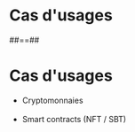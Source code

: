 <!-- .slide: class="transition" -->
# Cas d'usages

##==##

# Cas d'usages

- Cryptomonnaies
<br><br>
- Smart contracts (NFT / SBT)